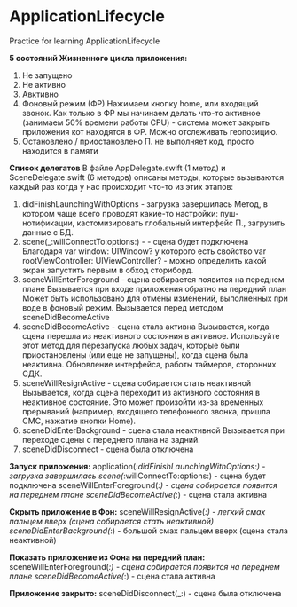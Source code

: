 # ApplicationLifecycle
Practice for learning ApplicationLifecycle



**5 состояний Жизненного цикла приложения:**
1. Не запущено
2. Не активно
3. Авктивно
4. Фоновый режим (ФР)
Нажимаем кнопку home, или входящий звонок.
Как только в ФР мы начинаем делать что-то активное (занимаем 50% времени работы CPU) - система может закрыть приложения кот находятся в ФР. Можно отслеживать геопозицию.
5. Остановлено / приостановлено
П. не выполняет код, просто находится в памяти

**Список делегатов**
В файле AppDelegate.swift (1 метод) и SceneDelegate.swift (6 методов) описаны методы, которые вызываются каждый раз когда у нас происходит что-то из этих этапов:
  1. didFinishLaunchingWithOptions - загрузка завершилась
Метод, в котором чаще всего проводят какие-то настройки: пуш-нотификации, кастомизировать глобальный интерфейс П., загрузить данные с БД.
2. scene(_:willConnectTo:options:) -  - сцена будет подключена
Благодаря var window: UIWindow? у которого есть свойство var rootViewController: UIViewController? - можно определить какой экран запустить первым в обход сториборд.
3. sceneWillEnterForeground - сцена собирается появится на переднем плане
Вызывается при входе приложения обратно на передний план
Может быть использовано для отмены изменений, выполненных при воде в фоновый режим.
Вызывается перед методом sceneDidBecomeActive
4. sceneDidBecomeActive - сцена стала активна
Вызывается, когда сцена перешла из неактивного состояния в активное.
Используйте этот метод для перезапуска любых задач, которые были приостановлены (или еще не запущены), когда сцена была неактивна. 
Обновление интерфейса, работы таймеров, сторонних СДК.
5. sceneWillResignActive - сцена собирается стать неактивной
Вызывается, когда сцена переходит из активного состояния в неактивное состояние. Это может произойти из-за временных прерываний (например, входящего телефонного звонка, пришла СМС, нажатие кнопки Home).
6. sceneDidEnterBackground - сцена стала неактивной
Вызывается при переходе сцены с переднего плана на задний.
7. sceneDidDisconnect - сцена была отключена

**Запуск приложения:**
application(_:didFinishLaunchingWithOptions:) - загрузка завершилась
scene(_:willConnectTo:options:) - сцена будет подключена
sceneWillEnterForeground(_:) - сцена собирается появится на переднем плане
sceneDidBecomeActive(_:) - сцена стала активна

**Скрыть приложение в Фон:**
sceneWillResignActive(_:) - легкий смах пальцем вверх (сцена собирается стать неактивной)
sceneDidEnterBackground(_:) - большой смах пальцем вверх (сцена стала неактивной)

**Показать приложение из Фона на передний план:**
sceneWillEnterForeground(_:) - сцена собирается появится на переднем плане
sceneDidBecomeActive(_:) - сцена стала активна

**Приложение закрыто:**
sceneDidDisconnect(_:) - сцена была отключена



